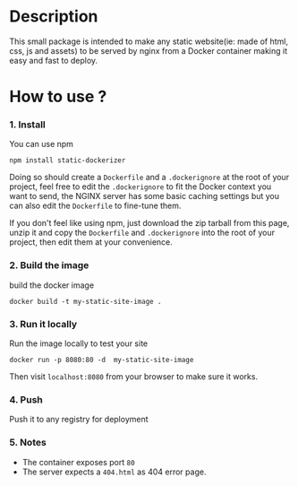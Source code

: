 # Description
  This small package is intended to make any static website(ie: made of html, css, js and assets) to be served by nginx from a Docker container making it easy and fast to deploy.
    
    
# How to use ?

### 1. Install
You can use npm  
  
``` npm install static-dockerizer ```  
  
Doing so should create a `Dockerfile` and a `.dockerignore` at the root of your project, feel free to edit the ```.dockerignore``` to fit the Docker context you want to send, the NGINX server has some basic caching settings but you can also edit the ```Dockerfile``` to fine-tune them.
  
If you don't feel like using npm, just download the zip tarball from this page, unzip it and copy the ```Dockerfile``` and ```.dockerignore``` into the root of your project, then edit them at your convenience.  
  
### 2. Build the image
build the docker image  
  
``` docker build -t my-static-site-image . ```  
  
### 3. Run it locally  
Run the image locally to test your site  
  
``` docker run -p 8080:80 -d  my-static-site-image ```  
  
Then visit ``` localhost:8080 ``` from your browser to make sure it works.  

### 4. Push  
Push it to any registry for deployment  
  
### 5. Notes
  
* The container exposes port ``` 80 ```  
* The server expects a ``` 404.html ``` as 404 error page.
